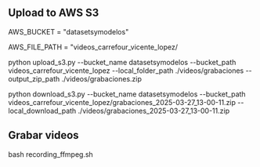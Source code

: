 ## Upload to AWS S3

AWS_BUCKET = "datasetsymodelos"

AWS_FILE_PATH = "videos_carrefour_vicente_lopez/

python upload_s3.py --bucket_name datasetsymodelos --bucket_path videos_carrefour_vicente_lopez --local_folder_path ./videos/grabaciones --output_zip_path ./videos/grabaciones.zip

python download_s3.py --bucket_name datasetsymodelos --bucket_path videos_carrefour_vicente_lopez/grabaciones_2025-03-27_13-00-11.zip --local_download_path ./videos/grabaciones_2025-03-27_13-00-11.zip


## Grabar videos

bash recording_ffmpeg.sh
